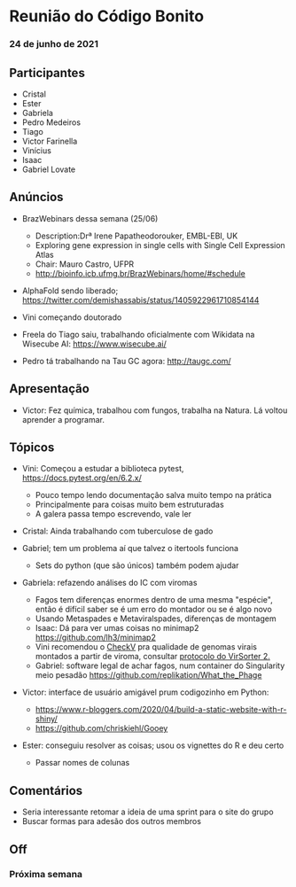 # Reunião do Código Bonito
### 24 de junho de 2021

## Participantes
- Cristal
- Ester
- Gabriela
- Pedro Medeiros
- Tiago
- Victor Farinella
- Vinícius
- Isaac
- Gabriel Lovate

## Anúncios
- BrazWebinars dessa semana (25/06)
    - Description:Drª Irene Papatheodorouker, EMBL-EBI, UK
    - Exploring gene expression in single cells with Single Cell Expression Atlas
    - Chair: Mauro Castro, UFPR
    - http://bioinfo.icb.ufmg.br/BrazWebinars/home/#schedule

- AlphaFold sendo liberado; https://twitter.com/demishassabis/status/1405922961710854144
- Vini começando doutorado 
- Freela do Tiago saiu, trabalhando oficialmente com Wikidata na Wisecube AI: https://www.wisecube.ai/
- Pedro tá trabalhando na Tau GC agora: http://taugc.com/

## Apresentação 
- Victor: Fez química, trabalhou com fungos, trabalha na Natura. Lá voltou aprender a programar. 

## Tópicos
- Vini: Começou a estudar a biblioteca pytest, https://docs.pytest.org/en/6.2.x/
    - Pouco tempo lendo documentação salva muito tempo na prática
    - Principalmente para coisas muito bem estruturadas
    - A galera passa tempo escrevendo, vale ler

- Cristal: Ainda trabalhando com tuberculose de gado
- Gabriel; tem um problema aí que talvez o itertools funciona
    - Sets do python (que são únicos) também podem ajudar
- Gabriela: refazendo análises do IC com viromas
    - Fagos tem diferenças enormes dentro de uma mesma "espécie", então é difícil saber se é um erro do  montador ou se é algo novo
    - Usando Metaspades e Metaviralspades, diferenças de montagem
    - Isaac: Dá para ver umas coisas no minimap2 https://github.com/lh3/minimap2 
    - Vini recomendou o [CheckV](https://bitbucket.org/berkeleylab/checkv/src/master/) pra qualidade de genomas virais montados a partir de viroma, consultar [protocolo do VirSorter 2.](https://www.protocols.io/view/viral-sequence-identification-sop-with-virsorter2-btv8nn9w?step=1)
    - Gabriel: software legal de achar fagos, num container do Singularity meio pesadão  https://github.com/replikation/What_the_Phage

- Victor: interface de usuário amigável prum codigozinho em Python:
    - https://www.r-bloggers.com/2020/04/build-a-static-website-with-r-shiny/
    - https://github.com/chriskiehl/Gooey
    
- Ester: conseguiu resolver as coisas; usou os vignettes do R e deu certo
    - Passar nomes de colunas

## Comentários
- Seria interessante retomar a ideia de uma sprint para o site do grupo
- Buscar formas para adesão dos outros membros

## Off

### Próxima semana


